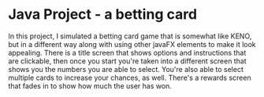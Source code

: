 # Java Project - a betting card

In this project, I simulated a betting card game that is somewhat like KENO, but in a different way along with using other javaFX elements to make it look appealing. There is a title screen that shows options and instructions that are clickable, then once you start you're taken into a different screen that shows you the numbers you are able to select. You're also able to select multiple cards to increase your chances, as well. There's a rewards screen that fades in to show how much the user has won.
